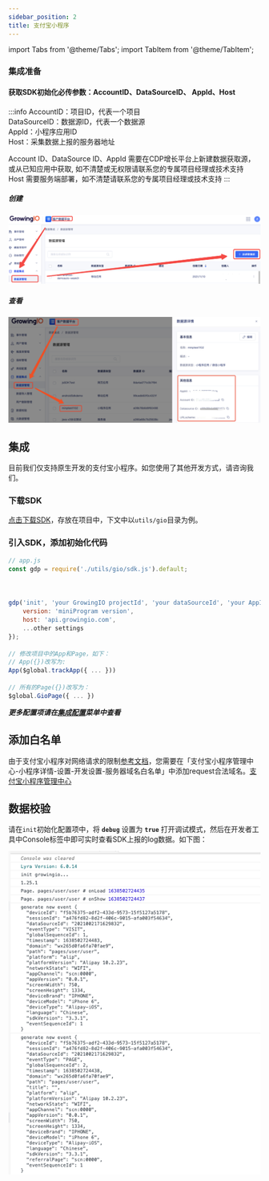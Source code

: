 ```yaml
---
sidebar_position: 2
title: 支付宝小程序
---
```


import Tabs from '@theme/Tabs';
import TabItem from '@theme/TabItem';

### 集成准备

#### 获取SDK初始化必传参数：AccountID、DataSourceID、 AppId、Host

:::info
AccountID：项目ID，代表一个项目<br/>
DataSourceID：数据源ID，代表一个数据源<br/>
AppId：小程序应用ID<br/>
Host：采集数据上报的服务器地址<br/>

Account ID、DataSource ID、AppId 需要在CDP增长平台上新建数据获取源，或从已知应用中获取, 如不清楚或无权限请联系您的专属项目经理或技术支持<br/>
Host 需要服务端部署，如不清楚请联系您的专属项目经理或技术支持
:::

##### 创建

![新建数据源](/img/createapplication.png)

##### 查看

![查看数据源](/img/miniprogram/dataSourceInfo.png)

## 集成

目前我们仅支持原生开发的支付宝小程序。如您使用了其他开发方式，请咨询我们。

### 下载SDK

<a href="https://assets.giocdn.com/sdk/cdp/3.0/gio-alip.js" download="https://assets.giocdn.com/sdk/cdp/3.0/gio-alip.js">点击下载SDK</a>，存放在项目中，下文中以`utils/gio`目录为例。

### 引入SDK，添加初始化代码

```js
// app.js
const gdp = require('./utils/gio/sdk.js').default;



gdp('init', 'your GrowingIO projectId', 'your dataSourceId', 'your AppId', {
    version: 'miniProgram version',
    host: 'api.growingio.com',
    ...other settings
});

// 修改项目中的App和Page，如下：
// App({})改写为:
App($global.trackApp({ ... }))

// 所有的Page({})改写为：
$global.GioPage({ ... })
```

***更多配置项请在[集成配置](/docs/miniprogram/3.3/initSettings)菜单中查看***

## 添加白名单

由于支付宝小程序对网络请求的限制[参考文档](https://opendocs.alipay.com/mini/008gq6)，您需要在「支付宝小程序管理中心-小程序详情-设置-开发设置-服务器域名白名单」中添加request合法域名。[支付宝小程序管理中心](https://open.alipay.com/mini/dev/list)

## 数据校验

请在`init`初始化配置项中，将 **`debug`** 设置为 **`true`** 打开调试模式，然后在开发者工具中Console标签中即可实时查看SDK上报的log数据。如下图：

![debugLog](/img/miniprogram/3.0_my_debug.png)
